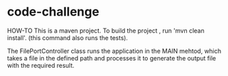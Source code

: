 # code-challenge
HOW-TO
This is a maven project.
To build the project , run 'mvn clean install'. (this command also runs the tests).

The FilePortController class runs the application in the MAIN mehtod, which takes a file in the defined path and processes it to generate the output file with the required result.
